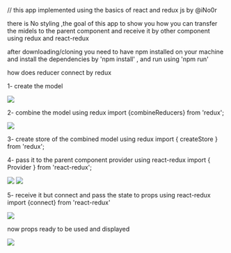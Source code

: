 
// this app implemented using the basics of react and redux js by @iNo0r

there is No styling ,the goal of this app to show you how you can transfer the midels to the parent component and receive it by other component using redux and react-redux

after downloading/cloning you need to have npm installed on your machine and install the dependencies by 'npm install' , and run using 'npm run'

how does reducer connect by redux 

1- create the model 

![](https://uploads.codesandbox.io/uploads/user/88233b0a-348f-44c1-8774-4518d4a4ddb2/eoB4-Screen%20Shot%202018-07-28%20at%2011.34.54%20PM.png
)

2- combine the model using redux 
import {combineReducers} from 'redux';

![](https://uploads.codesandbox.io/uploads/user/88233b0a-348f-44c1-8774-4518d4a4ddb2/Wedj-Screen%20Shot%202018-07-28%20at%2011.35.07%20PM.png
)

3- create store of the combined model using redux 
import { createStore } from 'redux';

4- pass it to the parent component  provider using react-redux
import { Provider } from 'react-redux';

![](https://uploads.codesandbox.io/uploads/user/88233b0a-348f-44c1-8774-4518d4a4ddb2/efGw-Screen%20Shot%202018-07-28%20at%2011.35.15%20PM.png
)
![](https://uploads.codesandbox.io/uploads/user/88233b0a-348f-44c1-8774-4518d4a4ddb2/03tg-Screen%20Shot%202018-07-28%20at%2011.35.55%20PM.png
)

5- receive it but connect and pass the state to props using react-redux
import {connect} from 'react-redux'

![](https://uploads.codesandbox.io/uploads/user/88233b0a-348f-44c1-8774-4518d4a4ddb2/MgyS-Screen%20Shot%202018-07-28%20at%2011.36.22%20PM.png
)

now props ready to be used and displayed 

![](https://uploads.codesandbox.io/uploads/user/88233b0a-348f-44c1-8774-4518d4a4ddb2/TZAy-Screen%20Shot%202018-07-28%20at%2011.52.41%20PM.png
)




